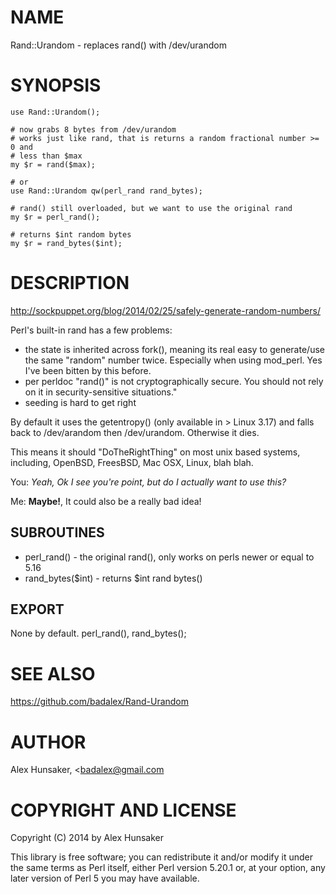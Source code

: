 # NAME

Rand::Urandom - replaces rand() with /dev/urandom

# SYNOPSIS

    use Rand::Urandom();

    # now grabs 8 bytes from /dev/urandom
    # works just like rand, that is returns a random fractional number >= 0 and
    # less than $max
    my $r = rand($max);

    # or
    use Rand::Urandom qw(perl_rand rand_bytes);

    # rand() still overloaded, but we want to use the original rand
    my $r = perl_rand();

    # returns $int random bytes
    my $r = rand_bytes($int);

# DESCRIPTION

http://sockpuppet.org/blog/2014/02/25/safely-generate-random-numbers/

Perl's built-in rand has a few problems:

- the state is inherited across fork(), meaning its real easy to generate/use the
same "random" number twice. Especially when using mod\_perl. Yes I've been
bitten by this before.
- per perldoc "rand()" is not cryptographically secure. You should not rely on it in security-sensitive situations."
- seeding is hard to get right

By default it uses the getentropy() (only available in > Linux 3.17) and falls
back to /dev/arandom then /dev/urandom. Otherwise it dies.

This means it should "DoTheRightThing" on most unix based systems, including,
OpenBSD, FreesBSD, Mac OSX, Linux, blah blah.

You: _Yeah, Ok I see you're point, but do I actually want to use this?_

Me: **Maybe!**, It could also be a really bad idea!

## SUBROUTINES

- perl\_rand() - the original rand(), only works on perls newer or equal to 5.16
- rand\_bytes($int) - returns $int rand bytes()

## EXPORT

None by default. perl\_rand(), rand\_bytes();

# SEE ALSO

https://github.com/badalex/Rand-Urandom

# AUTHOR

Alex Hunsaker, <badalex@gmail.com<gt>

# COPYRIGHT AND LICENSE

Copyright (C) 2014 by Alex Hunsaker

This library is free software; you can redistribute it and/or modify
it under the same terms as Perl itself, either Perl version 5.20.1 or,
at your option, any later version of Perl 5 you may have available.
